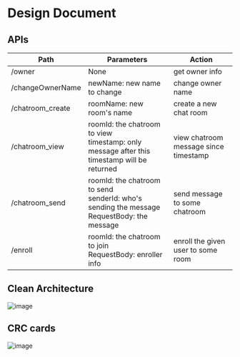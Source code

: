 # Design Document

## APIs
| Path               | Parameters                   | Action                  |
| ------------------ | ---------------------------- | ----------------------- |
| /owner             | None                         | get owner info          |
| /changeOwnerName   | newName: new name to change  | change owner name       |
| /chatroom_create   | roomName: new room's name    | create a new chat room  |
| /chatroom_view     | roomId: the chatroom to view<br>timestamp: only message after this timestamp will be returned  | view chatroom message since timestamp |
| /chatroom_send     | roomId: the chatroom to send<br>senderId: who's sending the message<br>RequestBody: the message | send message to some chatroom        |
| /enroll            | roomId: the chatroom to join<br>RequestBody: enroller info  | enroll the given user to some room |


## Clean Architecture
![image](https://user-images.githubusercontent.com/43196707/145178007-4bb7d341-295f-4540-83bb-8ae79150db70.png)

## CRC cards
![image](https://user-images.githubusercontent.com/43196707/145180955-e1b5cfe4-4625-4e69-8358-ddd0c2d04097.png)
